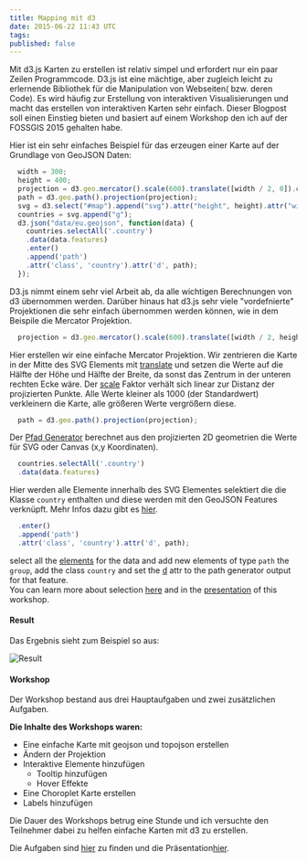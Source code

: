 ```yaml
---
title: Mapping mit d3
date: 2015-06-22 11:43 UTC
tags:
published: false
---
```

Mit d3.js Karten zu erstellen ist relativ simpel und erfordert nur ein paar Zeilen Programmcode.
D3.js ist eine mächtige, aber zugleich leicht zu erlernende Bibliothek für die Manipulation von Webseiten( bzw. deren Code). Es wird häufig zur Erstellung von interaktiven Visualisierungen und macht das erstellen von interaktiven Karten sehr einfach.
Dieser Blogpost soll einen Einstieg bieten und basiert auf einem Workshop den ich auf der FOSSGIS 2015 gehalten habe.

Hier ist ein sehr einfaches Beispiel für das erzeugen einer Karte auf der Grundlage von GeoJSON Daten:

```js
  width = 300;
  height = 400;
  projection = d3.geo.mercator().scale(600).translate([width / 2, 0]).center([5, 70]);
  path = d3.geo.path().projection(projection);
  svg = d3.select("#map").append("svg").attr("height", height).attr("width", width);
  countries = svg.append("g");
  d3.json("data/eu.geojson", function(data) {
    countries.selectAll('.country')
    .data(data.features)
    .enter()
    .append('path')
    .attr('class', 'country').attr('d', path);
  });
```

D3.js nimmt einem sehr viel Arbeit ab, da alle wichtigen Berechnungen von d3 übernommen werden. Darüber hinaus hat d3.js sehr viele "vordefnierte" Projektionen die sehr einfach übernommen werden können, wie in dem Beispile die Mercator Projektion.

```js
  projection = d3.geo.mercator().scale(600).translate([width / 2, height / 2]).center([5, 70]);
```
Hier erstellen wir eine einfache Mercator Projektion. Wir zentrieren die Karte in der Mitte des SVG Elements mit [translate](https://github.com/mbostock/d3/wiki/Geo-Projections#translate) und setzen die Werte auf die Hälfte der Höhe und Hälfte der Breite, da sonst das Zentrum in der unteren rechten Ecke wäre. Der [scale](https://github.com/mbostock/d3/wiki/Geo-Projections#scale) Faktor verhält sich linear zur Distanz der projizierten Punkte. Alle Werte kleiner als 1000 (der Standardwert) verkleinern die Karte, alle größeren Werte vergrößern diese.

```js
  path = d3.geo.path().projection(projection);
```
Der [Pfad Generator](https://github.com/mbostock/d3/wiki/Geo-Paths) berechnet aus den projizierten 2D geometrien die Werte für SVG oder Canvas (x,y Koordinaten).

```js
  countries.selectAll('.country')
  .data(data.features)
```
Hier werden alle Elemente innerhalb des SVG Elementes selektiert die die Klasse `country` enthalten und diese werden mit den GeoJSON Features verknüpft.
Mehr Infos dazu gibt es [hier](http://bost.ocks.org/mike/selection/).

```js
  .enter()
  .append('path')
  .attr('class', 'country').attr('d', path);
```
select all the [elements](https://github.com/mbostock/d3/wiki/Selections#enter) for the data and add new elements of type `path` the `group`, add the class `country` and set the [d](https://developer.mozilla.org/en-US/docs/Web/SVG/Attribute/d) attr to the path generator output for that feature.  
You can learn more about selection [here](http://bost.ocks.org/mike/selection/) and in the [presentation](http://civicvision.de/mapping_in_d3) of this workshop.
#### Result
Das Ergebnis sieht zum Beispiel so aus:

![Result](2015-06-02-mapping-with-d3/result.png)
#### Workshop
Der Workshop bestand aus drei Hauptaufgaben und zwei zusätzlichen Aufgaben.

__Die Inhalte des Workshops waren:__  

  - Eine einfache Karte mit geojson und topojson erstellen
  - Ändern der Projektion
  - Interaktive Elemente hinzufügen
    - Tooltip hinzufügen
    - Hover Effekte
  - Eine Choroplet Karte erstellen
  - Labels hinzufügen

Die Dauer des Workshops betrug eine Stunde und ich versuchte den Teilnehmer dabei zu helfen einfache Karten mit d3 zu erstellen.

Die Aufgaben sind [hier](https://github.com/CivicVision/mapping_in_d3/tree/master/challenges) zu finden und die Präsentation[hier](http://civicvision.de/mapping_in_d3).

